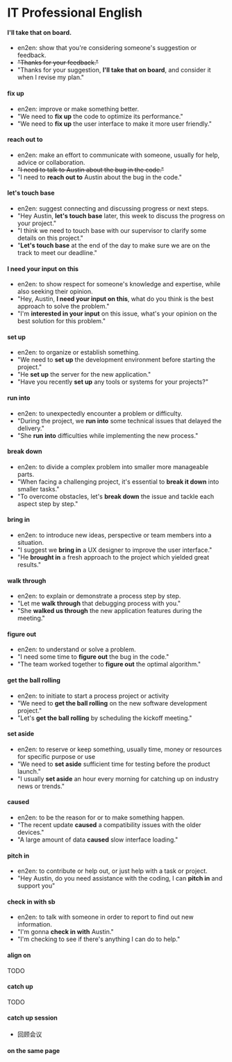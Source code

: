 # IT Professional English

#### I'll take that on board.

+ en2en: show that you're considering someone's suggestion or feedback.
+ ~~"Thanks for your feedback."~~
+ "Thanks for your suggestion, **I'll take that on board**, and consider it when I revise my plan."

#### fix up

+ en2en: improve or make something better.
+ "We need to **fix up** the code to optimize its performance."
+ "We need to **fix up** the user interface to make it more user friendly."

#### reach out to

+ en2en: make an effort to communicate with someone, usually for help, advice or collaboration.
+ ~~"I need to talk to Austin about the bug in the code."~~
+ "I need to **reach out to** Austin about the bug in the code."

#### let's touch base

+ en2en: suggest connecting and discussing progress or next steps.
+ "Hey Austin, **let's touch base** later, this week to discuss the progress on your project."
+ "I think we need to touch base with our supervisor to clarify some details on this project."
+ "**Let's touch base** at the end of the day to make sure we are on the track to meet our deadline."

#### I need your input on this

+ en2en: to show respect for someone's knowledge and expertise, while also seeking their opinion.
+ "Hey, Austin, **I need your input on this**, what do you think is the best approach to solve the problem."
+ "I'm **interested in your input** on this issue, what's your opinion on the best solution for this problem."

#### set up

+ en2en: to organize or establish something.
+ "We need to **set up** the development environment before starting the project."
+ "He **set up** the server for the new application."
+ "Have you recently **set up** any tools or systems for your projects?"

#### run into

+ en2en: to unexpectedly encounter a problem or difficulty.
+ "During the project, we **run into** some technical issues that delayed the delivery."
+ "She **run into** difficulties while implementing the new process."

#### break down

+ en2en: to divide a complex problem into smaller more manageable parts.
+ "When facing a challenging project, it's essential to **break it down** into smaller tasks."
+ "To overcome obstacles, let's **break down** the issue and tackle each aspect step by step."

#### bring in

+ en2en: to introduce new ideas, perspective or team members into a situation.
+ "I suggest we **bring in** a UX designer to improve the user interface."
+ "He **brought in** a fresh approach to the project which yielded great results."

#### walk through

+ en2en: to explain or demonstrate a process step by step.
+ "Let me **walk through** that debugging process with you."
+ "She **walked us through** the new application features during the meeting."

#### figure out

+ en2en: to understand or solve a problem.
+ "I need some time to **figure out** the bug in the code."
+ "The team worked together to **figure out** the optimal algorithm."

#### get the ball rolling

+ en2en: to initiate to start a process project or activity
+ "We need to **get the ball rolling** on the new software development project."
+ "Let's **get the ball rolling** by scheduling the kickoff meeting."

#### set aside

+ en2en: to reserve or keep something, usually time, money or resources for specific purpose or use
+ "We need to **set aside** sufficient time for testing before the product launch."
+ "I usually **set aside** an hour every morning for catching up on industry news or trends."

#### caused

+ en2en: to be the reason for or to make something happen.
+ "The recent update **caused** a compatibility issues with the older devices."
+ "A large amount of data **caused** slow interface loading."

#### pitch in

+ en2en: to contribute or help out, or just help with a task or project.
+ "Hey Austin, do you need assistance with the coding, I can **pitch in** and support you"

#### check in with sb

+ en2en: to talk with someone in order to report to find out new information.
+ "I'm gonna **check in with** Austin."
+ "I'm checking to see if there's anything I can do to help."

#### align on

TODO

#### catch up

TODO

#### catch up session

+ 回顾会议

#### on the same page
